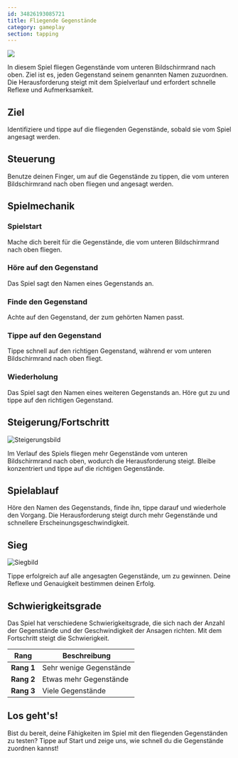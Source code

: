```yaml
---
id: 34826193085721
title: Fliegende Gegenstände
category: gameplay
section: tapping
---
```

![](https://help.studycat.com/hc/article_attachments/34966795074969)

In diesem Spiel fliegen Gegenstände vom unteren Bildschirmrand nach oben. Ziel ist es, jeden Gegenstand seinem genannten Namen zuzuordnen. Die Herausforderung steigt mit dem Spielverlauf und erfordert schnelle Reflexe und Aufmerksamkeit.

## Ziel

Identifiziere und tippe auf die fliegenden Gegenstände, sobald sie vom Spiel angesagt werden.

## Steuerung 

Benutze deinen Finger, um auf die Gegenstände zu tippen, die vom unteren Bildschirmrand nach oben fliegen und angesagt werden.

## Spielmechanik

### Spielstart

Mache dich bereit für die Gegenstände, die vom unteren Bildschirmrand nach oben fliegen.

### Höre auf den Gegenstand

Das Spiel sagt den Namen eines Gegenstands an.

### Finde den Gegenstand

Achte auf den Gegenstand, der zum gehörten Namen passt.

### Tippe auf den Gegenstand

Tippe schnell auf den richtigen Gegenstand, während er vom unteren Bildschirmrand nach oben fliegt.

### Wiederholung

Das Spiel sagt den Namen eines weiteren Gegenstands an. Höre gut zu und tippe auf den richtigen Gegenstand.

## Steigerung/Fortschritt

![Steigerungsbild](https://help.studycat.com/hc/article_attachments/34826217331225)

Im Verlauf des Spiels fliegen mehr Gegenstände vom unteren Bildschirmrand nach oben, wodurch die Herausforderung steigt. Bleibe konzentriert und tippe auf die richtigen Gegenstände.

## Spielablauf

Höre den Namen des Gegenstands, finde ihn, tippe darauf und wiederhole den Vorgang. Die Herausforderung steigt durch mehr Gegenstände und schnellere Erscheinungsgeschwindigkeit.

## Sieg

![Siegbild](https://help.studycat.com/hc/article_attachments/34917314421785)

Tippe erfolgreich auf alle angesagten Gegenstände, um zu gewinnen. Deine Reflexe und Genauigkeit bestimmen deinen Erfolg.

## Schwierigkeitsgrade

Das Spiel hat verschiedene Schwierigkeitsgrade, die sich nach der Anzahl der Gegenstände und der Geschwindigkeit der Ansagen richten. Mit dem Fortschritt steigt die Schwierigkeit.

| Rang | Beschreibung |
| --- | --- |
| **Rang&nbsp;1** | Sehr wenige Gegenstände |
| **Rang&nbsp;2** | Etwas mehr Gegenstände |
| **Rang&nbsp;3** | Viele Gegenstände |

## Los geht's!

Bist du bereit, deine Fähigkeiten im Spiel mit den fliegenden Gegenständen zu testen? Tippe auf Start und zeige uns, wie schnell du die Gegenstände zuordnen kannst!

